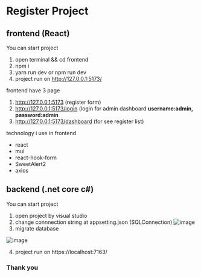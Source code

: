 # Register Project

## frontend (React)

You can start project
1. open terminal && cd frontend
2. npm i
3. yarn run dev or npm run dev
4. project run on http://127.0.0.1:5173/

frontend have 3 page
1. http://127.0.0.1:5173 (register form)
2. http://127.0.0.1:5173/login (login for admin dashboard **username:admin, password:admin**
3. http://127.0.0.1:5173/dashboard (for see register list)

technology i use in frontend 
- react
- mui
- react-hook-form
- SweetAlert2
- axios

## backend (.net core c#)

You can start project
1. open project by visual studio
2. change connnection string at appsetting.json (SQLConnection)
![image](https://user-images.githubusercontent.com/8055637/209708783-fb21f9ba-b202-4a87-bcc5-37f0b83a297f.png)
3. migrate database 

![image](https://user-images.githubusercontent.com/8055637/209708852-a6a21456-a2b7-49d3-aafd-e239f233efd2.png)

4. project run on https://localhost:7163/


### Thank you
